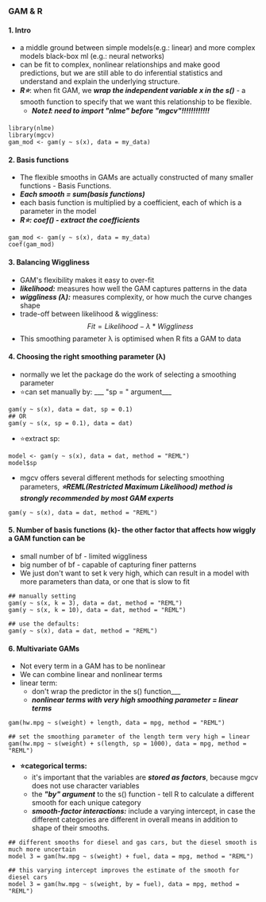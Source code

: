 ### GAM & R
#### 1. Intro
* a middle ground between simple models(e.g.: linear) and more complex models black-box ml (e.g.: neural networks)
* can be fit to complex, nonlinear relationships and make good predictions, but we are still able to do inferential statistics and understand and explain the underlying structure.
* ___R⭐___: when fit GAM, we ___wrap the independent variable x in the s()___ -  a smooth function to specify that we want this relationship to be flexible.
  * ___Note❗: need to import "nlme" before "mgcv"!!!!!!!!!!!!___
``` {r}
library(nlme)
library(mgcv)
gam_mod <- gam(y ~ s(x), data = my_data)
```

#### 2. Basis functions
* The flexible smooths in GAMs are actually constructed of many smaller functions - Basis Functions.
* ___Each smooth = sum(basis functions)___
* each basis function is multiplied by a coefficient, each of which is a parameter in the model
* ___R⭐:  coef() - extract the coefficients___
``` {r}
gam_mod <- gam(y ~ s(x), data = my_data)
coef(gam_mod)
```

#### 3. Balancing Wiggliness
* GAM's flexibility makes it easy to over-fit
* ___likelihood:___ measures how well the GAM captures patterns in the data
* ___wiggliness (λ):___ measures complexity, or how much the curve changes shape
* trade-off between likelihood & wiggliness:
$$\ Fit = Likelihood - λ * Wiggliness$$
* This smoothing parameter λ is optimised when R fits a GAM to data

#### 4. Choosing the right smoothing parameter (λ)
* normally we let the package do the work of selecting a smoothing parameter
* ⭐can set manually by: ___ "sp = " argument___
``` {r}
gam(y ~ s(x), data = dat, sp = 0.1)
## OR
gam(y ~ s(x, sp = 0.1), data = dat)
```
* ⭐extract sp:
```{r}
model <- gam(y ~ s(x), data = dat, method = "REML")
model$sp
```

* mgcv offers several different methods for selecting smoothing parameters, ___⭐REML(Restricted Maximum Likelihood) method is strongly recommended by most GAM experts___
``` {r}
gam(y ~ s(x), data = dat, method = "REML")
```

#### 5. Number of basis functions (k)- the other factor that affects how wiggly a GAM function can be
* small number of bf - limited wiggliness
* big number of bf - capable of capturing finer patterns
* We just don't want to set k very high, which can result in a model with more parameters than data, or one that is slow to fit
``` {r}
## manually setting
gam(y ~ s(x, k = 3), data = dat, method = "REML")
gam(y ~ s(x, k = 10), data = dat, method = "REML")

## use the defaults:
gam(y ~ s(x), data = dat, method = "REML")
```

#### 6. Multivariate GAMs
* Not every term in a GAM has to be nonlinear
* We can combine linear and nonlinear terms
* linear term:
   * don't wrap the predictor in the s() function___
   * ___nonlinear terms with very high smoothing parameter = linear terms___
``` {r}
gam(hw.mpg ~ s(weight) + length, data = mpg, method = "REML")

## set the smoothing parameter of the length term very high = linear
gam(hw.mpg ~ s(weight) + s(length, sp = 1000), data = mpg, method = "REML")
```

* __⭐categorical terms:__
   * it's important that the variables are ___stored as factors___, because mgcv does not use character variables
   * the ___"by" argument___ to the s() function - tell R to calculate a different smooth for each unique category
   * ___smooth-factor interactions:___ include a varying intercept, in case the different categories are different in overall means in addition to shape of their smooths.
``` {r}
## different smooths for diesel and gas cars, but the diesel smooth is much more uncertain
model 3 = gam(hw.mpg ~ s(weight) + fuel, data = mpg, method = "REML")

## this varying intercept improves the estimate of the smooth for diesel cars
model 3 = gam(hw.mpg ~ s(weight, by = fuel), data = mpg, method = "REML")
